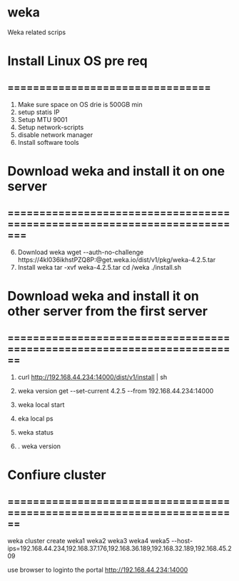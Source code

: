 # weka
Weka related scrips 

# Install Linux OS pre req
## ================================


1. Make sure space on OS drie is 500GB min
2. setup statis IP
3. Setup MTU 9001
4. Setup network-scripts
5. disable network manager
6. Install software tools

# Download weka and install it on one server 
## =========================================================================
6. Download weka
   wget --auth-no-challenge https://4kl036ikhstPZQ8P:@get.weka.io/dist/v1/pkg/weka-4.2.5.tar
8. Install weka
   tar -xvf weka-4.2.5.tar
   cd /weka
   ./install.sh 

# Download weka and install it on other server from the first server  
## ========================================================================
1.  curl http://192.168.44.234:14000/dist/v1/install | sh
2.  weka version get --set-current 4.2.5 --from 192.168.44.234:14000
3.  weka local start


4.  eka local ps
5.  weka status
6. . weka version

# Confiure cluster 
## ========================================================================
weka cluster create weka1 weka2 weka3 weka4 weka5 --host-ips=192.168.44.234,192.168.37.176,192.168.36.189,192.168.32.189,192.168.45.209

use browser to loginto the portal http://192.168.44.234:14000


